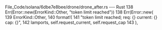 File_Code/solana/6dbe7e8bee/drone/drone_after.rs --- Rust
138                     Err(Error::new(ErrorKind::Other, "token limit reached"))                                                                             138                     Err(Error::new(
                                                                                                                                                             139                         ErrorKind::Other,
                                                                                                                                                             140                         format!(
                                                                                                                                                             141                             "token limit reached; req: {} current: {} cap: {}",
                                                                                                                                                             142                             lamports, self.request_current, self.request_cap
                                                                                                                                                             143                         ),

